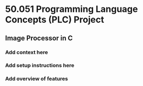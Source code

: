 # 50.051 Programming Language Concepts (PLC) Project

## Image Processor in C

### Add context here

### Add setup instructions here

### Add overview of features